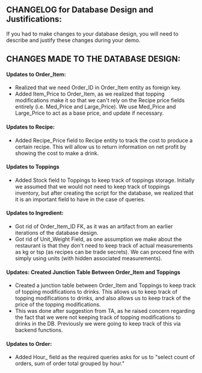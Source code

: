 ## CHANGELOG for Database Design and Justifications:
If you had to make changes to your database design, you will need to describe and justify these changes during your demo.
## CHANGES MADE TO THE DATABASE DESIGN:

#### Updates to Order_Item:
- Realized that we need Order_ID in Order_Item entity as foreign key.
- Added Item_Price to Order_Item, as we realized that topping modifications make it so that we can't rely on the Recipe price fields entirely (i.e. Med_Price and Large_Price). We use Med_Price and Large_Price to act as a base price, and update if necessary.

#### Updates to Recipe:
- Added Recipe_Price field to Recipe entity to track the cost to produce a certain recipe. This will allow us to return information on net profit by showing the cost to make a drink.

#### Updates to Toppings
- Added Stock field to Toppings to keep track of toppings storage. Initially we assumed that we would not need to keep track of toppings inventory, but after creating the script for the database, we realized that it is an important field to have in the case of queries.
 
#### Updates to Ingredient:
- Got rid of Order_Item_ID FK, as it was an artifact from an earlier iterations of the database design. 
- Got rid of Unit_Weight Field, as one assumption we make about the restaurant is that they don't need to keep track of actual measurements as kg or tsp (as recipes can be trade secrets). We can proceed fine with simply using units (with hidden associated measurements).

#### Updates: Created Junction Table Between Order_Item and Toppings
- Created a junction table between Order_Item and Toppings to keep track of topping modifications to drinks. This allows us to keep track of topping modifications to drinks, and also allows us to keep track of the price of the topping modifications.
- This was done after suggestion from TA, as he raised concern regarding the fact that we were not keeping track of topping modifications to drinks in the DB. Previously we were going to keep track of this via backend functions.

#### Updates to Order:
- Added Hour_ field as the required queries asks for us to "select count of orders, sum of order total grouped by hour."
